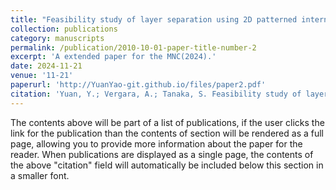 ```yaml
---
title: "Feasibility study of layer separation using 2D patterned internal laser damage in silicon"
collection: publications
category: manuscripts
permalink: /publication/2010-10-01-paper-title-number-2
excerpt: 'A extended paper for the MNC(2024).'
date: 2024-11-21
venue: '11-21'
paperurl: 'http://YuanYao-git.github.io/files/paper2.pdf'
citation: 'Yuan, Y.; Vergara, A.; Tanaka, S. Feasibility study of layer separation using 2D patterned internal laser damage in silicon. Japanese Journal of Applied Physics'
---
```


The contents above will be part of a list of publications, if the user clicks the link for the publication than the contents of section will be rendered as a full page, allowing you to provide more information about the paper for the reader. When publications are displayed as a single page, the contents of the above "citation" field will automatically be included below this section in a smaller font.
